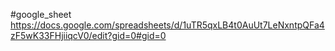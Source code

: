 #google_sheet
https://docs.google.com/spreadsheets/d/1uTR5qxLB4t0AuUt7LeNxntpQFa4zF5wK33FHjiiqcV0/edit?gid=0#gid=0 